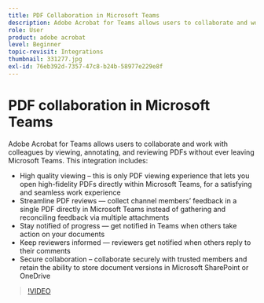 ```yaml
---
title: PDF Collaboration in Microsoft Teams
description: Adobe Acrobat for Teams allows users to collaborate and work with colleagues by viewing, annotating, and reviewing PDFs without ever leaving Microsoft Teams
role: User
product: adobe acrobat
level: Beginner
topic-revisit: Integrations
thumbnail: 331277.jpg
exl-id: 76eb392d-7357-47c8-b24b-58977e229e8f
---
```

# PDF collaboration in Microsoft Teams

Adobe Acrobat for Teams allows users to collaborate and work with colleagues by viewing, annotating, and reviewing PDFs without ever leaving Microsoft Teams. This integration includes:

* High quality viewing – this is only PDF viewing experience that lets you open high-fidelity PDFs directly within Microsoft Teams, for a satisfying and seamless work experience
* Streamline PDF reviews — collect channel members’ feedback in a single PDF directly in Microsoft Teams instead of gathering and reconciling feedback via multiple attachments
* Stay notified of progress — get notified in Teams when others take action on your documents
* Keep reviewers informed — reviewers get notified when others reply to their comments
* Secure collaboration – collaborate securely with trusted members and retain the ability to store document versions in Microsoft SharePoint or OneDrive

>[!VIDEO](https://video.tv.adobe.com/v/331277?hidetitle=true)
